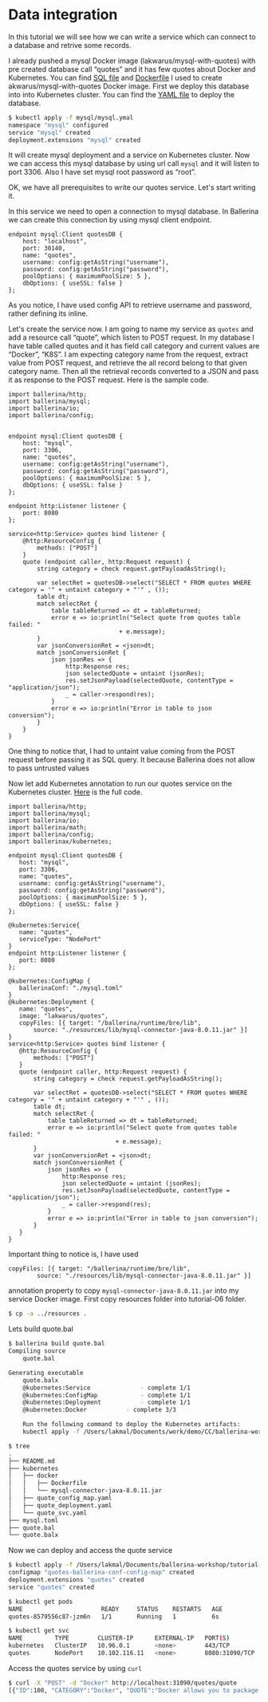 # Data integration

In this tutorial we will see how we can write a service which can connect to a database and retrive some records. 

I already pushed a mysql Docker image (lakwarus/mysql-with-quotes) with pre created database call “quotes”  and it has few quotes about Docker and Kubernetes. You can find [SQL file](./mysql/quotes.sql) and [Dockerfile](./mysql/Dockerfile) I used to create akwarus/mysql-with-quotes Docker image.
First we deploy this database into into Kubernetes cluster. You can find the [YAML file](./mysql/mysql.yaml) to deploy the database. 

```bash
$ kubectl apply -f mysql/mysql.ymal 
namespace "mysql" configured
service "mysql" created
deployment.extensions "mysql" created
```

It will create mysql deployment and a service on Kubernetes cluster. Now we can access this mysql database by using url call `mysql` and it will listen to port 3306. Also I have set mysql root password as “root”.

OK, we have all prerequisites to write our quotes service. Let's start writing it.

In this service we need to open a connection to mysql database. In Ballerina we can create this connection by using mysql client endpoint. 

```ballaerina
endpoint mysql:Client quotesDB {
    host: "localhost",
    port: 30140,
    name: "quotes",
    username: config:getAsString("username"),
    password: config:getAsString("password"),
    poolOptions: { maximumPoolSize: 5 },
    dbOptions: { useSSL: false }
};
```

As you notice, I have used config API to retrieve username and password, rather defining its inline.

Let's create the service now. I am going to name my service as `quotes` and add a resource call “quote”, which listen to POST request. In my database I have table called quotes and it has field call category and current values are “Docker”, “K8S”.  I am expecting category name from the request, extract value from POST request, and retrieve the all record belong to that given category name.  Then all the retrieval records converted to a JSON and pass it as response to the POST request.  Here is the sample code.   

```ballerina
import ballerina/http;
import ballerina/mysql;
import ballerina/io;
import ballerina/config;


endpoint mysql:Client quotesDB {
    host: "mysql",
    port: 3306,
    name: "quotes",
    username: config:getAsString("username"),
    password: config:getAsString("password"),
    poolOptions: { maximumPoolSize: 5 },
    dbOptions: { useSSL: false }
};

endpoint http:Listener listener {
    port: 8080
};

service<http:Service> quotes bind listener {
    @http:ResourceConfig {
        methods: ["POST"]
    }
    quote (endpoint caller, http:Request request) {
        string category = check request.getPayloadAsString();
       
        var selectRet = quotesDB->select("SELECT * FROM quotes WHERE category = '" + untaint category + "'" , ());
        table dt;
        match selectRet {
            table tableReturned => dt = tableReturned;
            error e => io:println("Select quote from quotes table failed: "
                               + e.message);
        }
        var jsonConversionRet = <json>dt;
        match jsonConversionRet {
            json jsonRes => {
                http:Response res;
                json selectedQuote = untaint (jsonRes);
                res.setJsonPayload(selectedQuote, contentType = "application/json");
                _ = caller->respond(res);
            }
            error e => io:println("Error in table to json conversion");
        }            
    }
}
```

One thing to notice that, I had to untaint value coming from the POST request before passing it as SQL query. It because Ballerina does not allow to pass untrusted values 

Now let add Kubernetes annotation to run our quotes service on the Kubernetes cluster. [Here](./quote.bal) is the full code. 

 ```ballerina
import ballerina/http;
import ballerina/mysql;
import ballerina/io;
import ballerina/math;
import ballerina/config;
import ballerinax/kubernetes;

endpoint mysql:Client quotesDB {
    host: "mysql",
    port: 3306,
    name: "quotes",
    username: config:getAsString("username"),
    password: config:getAsString("password"),
    poolOptions: { maximumPoolSize: 5 },
    dbOptions: { useSSL: false }
};

@kubernetes:Service{
    name: "quotes",
    serviceType: "NodePort"
}
endpoint http:Listener listener {
    port: 8080
};

@kubernetes:ConfigMap {
    ballerinaConf: "./mysql.toml"
}
@kubernetes:Deployment {
    name: "quotes",
    image: "lakwarus/quotes",
    copyFiles: [{ target: "/ballerina/runtime/bre/lib",
        source: "./resources/lib/mysql-connector-java-8.0.11.jar" }]
}
service<http:Service> quotes bind listener {
    @http:ResourceConfig {
        methods: ["POST"]
    }
    quote (endpoint caller, http:Request request) {
        string category = check request.getPayloadAsString();
       
        var selectRet = quotesDB->select("SELECT * FROM quotes WHERE category = '" + untaint category + "'" , ());
        table dt;
        match selectRet {
            table tableReturned => dt = tableReturned;
            error e => io:println("Select quote from quotes table failed: "
                               + e.message);
        }
        var jsonConversionRet = <json>dt;
        match jsonConversionRet {
            json jsonRes => {
                http:Response res;
                json selectedQuote = untaint (jsonRes);
                res.setJsonPayload(selectedQuote, contentType = "application/json");
                _ = caller->respond(res);
            }
            error e => io:println("Error in table to json conversion");
        }            
    }
}
```
Important thing to notice is, I have used 

```ballerina
copyFiles: [{ target: "/ballerina/runtime/bre/lib",
        source: "./resources/lib/mysql-connector-java-8.0.11.jar" }]
```

annotation property to copy `mysql-connector-java-8.0.11.jar` into my service Docker image. First copy resources folder into tutorial-06 folder.

```bash
$ cp -a ../resources .
```
Lets build quote.bal

```bash
$ ballerina build quote.bal 
Compiling source
    quote.bal

Generating executable
    quote.balx
	@kubernetes:Service 			 - complete 1/1
	@kubernetes:ConfigMap 			 - complete 1/1
	@kubernetes:Deployment 			 - complete 1/1
	@kubernetes:Docker 			 - complete 3/3 

	Run the following command to deploy the Kubernetes artifacts: 
	kubectl apply -f /Users/lakmal/Documents/work/demo/CC/ballerina-workshop/tutorial-06/kubernetes/
```

```bash
$ tree
.
├── README.md
├── kubernetes
│   ├── docker
│   │   ├── Dockerfile
│   │   └── mysql-connector-java-8.0.11.jar
│   ├── quote_config_map.yaml
│   ├── quote_deployment.yaml
│   └── quote_svc.yaml
├── mysql.toml
├── quote.bal
└── quote.balx
```
Now we can deploy and access the quote service

```bash
$ kubectl apply -f /Users/lakmal/Documents/ballerina-workshop/tutorial-06/kubernetes/
configmap "quotes-ballerina-conf-config-map" created
deployment.extensions "quotes" created
service "quotes" created

$ kubectl get pods
NAME                      READY     STATUS    RESTARTS   AGE
quotes-8579556c87-jzm6n   1/1       Running   1          6s

$ kubectl get svc
NAME         TYPE        CLUSTER-IP      EXTERNAL-IP   PORT(S)          AGE
kubernetes   ClusterIP   10.96.0.1       <none>        443/TCP          42d
quotes       NodePort    10.102.116.11   <none>        8080:31090/TCP   31s

```

Access the quotes service by using `curl`

```bash
$ curl -X "POST" -d "Docker" http://localhost:31090/quotes/quote
[{"ID":100, "CATEGORY":"Docker", "QUOTE":"Docker allows you to package an application with all of its dependencies into a standardized unit for software development"}, {"ID":101, "CATEGORY":"Docker", "QUOTE":"Docker eliminate the it works on my machine problem once and for all"}, {"ID":102, "CATEGORY":"Docker", "QUOTE":"Docker ensures consistent environments from development to production"}, {"ID":103, "CATEGORY":"Docker", "QUOTE":"Docker ensures your applications and resources are isolated and segregated"}, {"ID":104, "CATEGORY":"Docker", "QUOTE":"Docker reduces effort and risk of problems with application dependencies"}]
```

